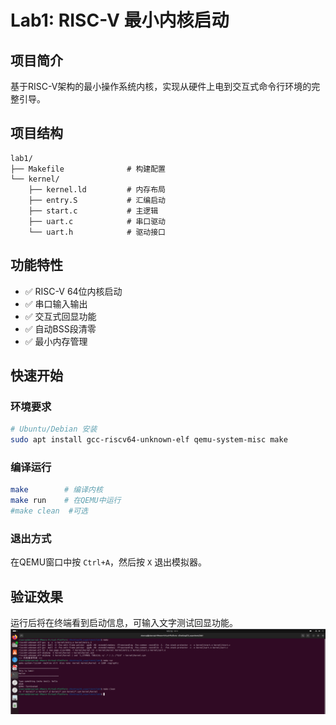 # Lab1: RISC-V 最小内核启动

## 项目简介
基于RISC-V架构的最小操作系统内核，实现从硬件上电到交互式命令行环境的完整引导。

## 项目结构
```
lab1/
├── Makefile              # 构建配置
└── kernel/
    ├── kernel.ld         # 内存布局
    ├── entry.S           # 汇编启动
    ├── start.c           # 主逻辑
    ├── uart.c            # 串口驱动
    └── uart.h            # 驱动接口
```
## 功能特性
- ✅ RISC-V 64位内核启动
- ✅ 串口输入输出
- ✅ 交互式回显功能  
- ✅ 自动BSS段清零
- ✅ 最小内存管理

## 快速开始

### 环境要求
```bash
# Ubuntu/Debian 安装
sudo apt install gcc-riscv64-unknown-elf qemu-system-misc make
```

### 编译运行
```bash
make        # 编译内核
make run    # 在QEMU中运行
#make clean  #可选
```

### 退出方式
在QEMU窗口中按 `Ctrl+A`，然后按 `X` 退出模拟器。



## 验证效果
运行后将在终端看到启动信息，可输入文字测试回显功能。
![alt text](../lab1截图.png)
